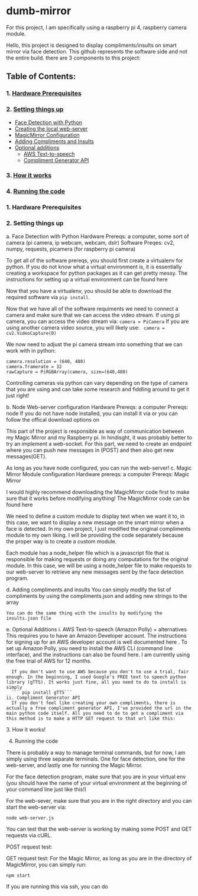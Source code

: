 # dumb-mirror

For this project, I am specifically using a raspberry pi 4, raspberry camera module.

Hello, this project is designed to display compliments/insults on smart mirror via face detection. This github represents the software side and not the entire build. there are 3 components to this project:

## Table of Contents:

### 1. [Hardware Prerequisites](#Hardware-Prerequisites)
### 2. [Setting things up](#setting-things-up)
  - [Face Detection with Python](#Face-Detection-with-Python)
  - [Creating the local web-server](#Creating-the-local-web-server)
  - [MagicMirror Configuration](#MagicMirror-Configuration)
  - [Adding Compliments and Insults](#Adding-Compliments-and-Insults)
  - [Optional additions](#Optional-additions)
    - [AWS Text-to-speech](#AWS-Text-to-speech)
    - [Compliment Generator API](#Compliment-Generator-API)
### 3. [How it works](#How-it-works)
### 4. [Running the code](#Running-the-code)


### 1. Hardware Prerequisites

### 2. Setting things up 
a. Face Detection with Python
  Hardware Prereqs: a computer, some sort of camera (pi camera, ip webcam, webcam, dslr)
  Software Preqes: cv2, numpy, requests, picamera (for raspberry pi camera)
  
  To get all of the software prereqs, you should first create a virtualenv for python. If you do not know what a virtual environment is, it is essentially creating a workspace for python packages as it can get pretty messy. The instructions for setting up a virtual environment can be found here <insert link here>
  
  Now that you have a virtualenv, you should be able to download the required software via ```pip install```. 
  
  Now that we have all of the software requiments we need to connect a camera and make sure that we can access the video stream. If using pi camera, you can access the video stream via:
  ``` camera = PiCamera ```
  If you are using another camera video source, you will likely use:
  ``` camera = cv2.VideoCapture(0)```
  
  We now need to adjust the pi camera stream into something that we can work with in python:
  ```
  camera.resolution = (640, 480)
  camera.framerate = 32
  rawCapture = PiRGBArray(camera, size=(640,480)
  ```
  Controlling cameras via python can vary depending on the type of camera that you are using and can take some research and fiddling around to get it just right!
  
b. Node Web-server configuration
  Hardware Prereqs: a computer
  Prereqs: node
  If you do not have node installed, you can install it via <insert instruction here> or you can follow the offical download options on <insert node download link here>
  
  This part of the project is responsible as way of communication between my Magic Mirror and my Raspberry pi. In hindisght, it was probably better to try an implement a web-socket. For this part, we need to create an endpoint where you can push new messages in (POST) and then also get new messages(GET).
  
  As long as you have node configured, you can run the web-server!
c. Magic Mirror Module configuration
  Hardware prereqs: a computer
  Prereqs: Magic Mirror
  
  I would highly recommend downloading the MagicMirror code first to make sure that it works before modifying anything! The MagicMirror code can be found here <insert MagicMirror link>

  We need to define a custom module to display text when we want it to, in this case, we want to display a new message on the smart mirror when a face is detected. In my own project, I just modified the original compliments module to my own liking. I will be providing the code separately because the proper way is to create a custom module. 
  
  Each module has a node_helper file which is a javascript file that is responsible for making requests or doing any computations for the original module. In this case, we will be using a node_helper file to make requests to our web-server to retrieve any new messages sent by the face detection program.
  <insert code here>
  
  d. Adding compliments and insults
    You can simply modify the list of compliments by using the compliments.json and adding new strings to the array
    
    You can do the same thing with the insults by modifying the insults.json file
    
  e. Optional Additions
    i. AWS Text-to-speech (Amazon Polly) + alternatives
      This requires you to have an Amazon Developer account. The instructions for signing up for an AWS developer account is well documented here <insert link here>. To set up Amazon Polly, you need to install the AWS CLI (command line interface), and the instructions can also be found here. I am currently using the free trial of AWS for 12 months.
  
      If you don't want to use AWS because you don't to use a trial, fair enough. In the beginning, I used Google's FREE text to speech python library (gTTS). It works just fine, all you need to do to install is simply 
      ``` pip install gTTS``` 
    ii. Compliment Generator API
      If you don't feel like creating your own compliments, there is actually a free compliment generator API, I've provided the url in the main python code itself. All you need to do to get a compliment via this method is to make a HTTP GET request to that url like this:
 <insert screenshot of complimentr API>
3. How it works!

4. Running the code

There is probably a way to manage terminal commands, but for now, I am simply using three separate terminals. One for face detection, one for the web-server, and lastly one for running the Magic Mirror.

For the face detection program, make sure that you are in your virtual env (you should have the name of your virtual environment at the beginning of your command line just like this!)

For the web-sever, make sure that you are in the right directory and you can start the web-server via:
``` 
node web-server.js
```

You can test that the web-server is working by making some POST and GET requests via cURL.

POST request test:
<insert screenshot here>
  
GET request test:
For the Magic Mirror, as long as you are in the directory of MagicMirror, you can simply run:
```
npm start
``` 
If you are running this via ssh, you can do <insert rest of instructions here>
